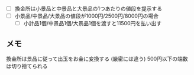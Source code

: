 - [ ] 換金所は小景品と中景品と大景品の1つあたりの値段を提示する
- [ ] 小景品/中景品/大景品の値段が1000円/2500円/8000円の場合
    - [ ] 小計品1個/中景品1個/大景品1個を渡すと11500円を払い出す

## メモ
換金所は景品に従って出玉をお金に変換する (厳密には違う)
500円以下の端数は切り捨てられる
